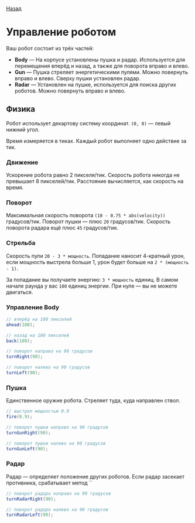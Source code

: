 [Назад](README.md)
# Управление роботом

Ваш робот состоит из трёх частей:
- **Body** — На корпусе установлены пушка и радар. Используется для перемещения вперёд и назад, а также для поворота вправо и влево.
- **Gun** — Пушка стреляет энергетическими пулями. Можно повернуть вправо и влево. Сверху пушки установлен радар.
- **Radar** — Установлен на пушке, используется для поиска других роботов. Можно повернуть вправо и влево.

## Физика
Робот использует декартову систему координат. `(0, 0)` — левый нижний угол.

Время измеряется в тиках. Каждый робот выполняет одно действие за тик.

### Движение
Ускорение робота равно 2 пикселя/тик. Скорость робота никогда не превышает 8 пикселей/тик. Расстояние вычисляется, как скорость на время.

### Поворот
Максимальная скорость поворота `(10 - 0.75 * abs(velocity))` градусов/тик. Поворот пушки — плюс `20` градусов/тик. Скорость поворота радара ещё плюс `45` градусов/тик.

### Стрельба
Скорость пули `20 - 3 * мощность`. Попадание наносит 4-кратный урон, если мощность выстрела больше 1, урон будет больше на `2 * (мощность - 1)`.

За попадание вы получаете энергию: `3 * мощность` единиц. В самом начале раунда у вас `100` единиц энергии. При нуле — вы не можете двигаться.

### Управление Body

```java
// вперёд на 100 пикселей
ahead(100);
```

```java
// назад на 100 пикселей
back(100);
```

```java
// поворот направо на 90 градусов
turnRight(90);
```

```java
// поворот налево на 90 градусов
turnLeft(90);
```

### Пушка
Единственное оружие робота. Стреляет туда, куда направлен ствол.

```java
// выстрел мощностью 0.9
fire(0.9);
```

```java
// поворот пушки направо на 90 градусов
turnGunRight(90);
```

```java
// поворот пушки налево на 90 градусов
turnGunLeft(90);
```

### Радар
Радар — определяет положение других роботов. Если радар засекает противника, срабатывает метод ``
```java
// поворот радара направо на 90 градусов
turnRadarRight(90);
```

```java
// поворот радара налево на 90 градусов
turnRadarLeft(90);
```
